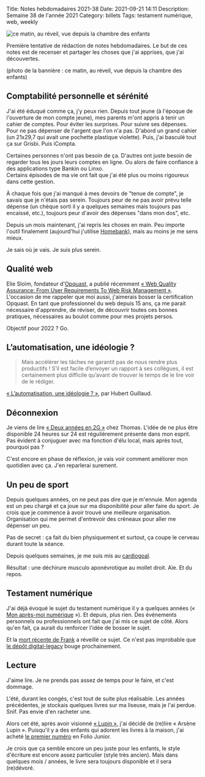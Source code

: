 Title: Notes hebdomadaires 2021-38
Date: 2021-09-21 14:11
Description: Semaine 38 de l'année 2021
Category: billets
Tags: testament numérique, web, weekly

![ce matin, au réveil, vue depuis la chambre des enfants]({static}/images/2021-38/IMG_0325.jpg#full "ce matin, au réveil, vue depuis la chambre des enfants")

Première tentative de rédaction de notes hebdomadaires. Le but de ces notes est de recenser et partager les choses que j'ai apprises, que j'ai découvertes.

(photo de la bannière : ce matin, au réveil, vue depuis la chambre des enfants)

## Comptabilité personnelle et sérénité

J'ai été éduqué comme ça, j'y peux rien. Depuis tout jeune (à l'époque de l'ouverture de mon compte jeune), mes parents m'ont appris à tenir un cahier de comptes. Pour éviter les surprises. Pour suivre ses dépenses. Pour ne pas dépenser de l'argent que l'on n'a pas.
D'abord un grand cahier (un 21x29,7 qui avait une pochette plastique violette). Puis, j'ai basculé tout ça sur Grisbi. Puis iCompta.

Certaines personnes n'ont pas besoin de ça. D'autres ont juste besoin de regarder tous les jours leurs comptes en ligne. Ou alors de faire confiance à des applications type Bankin ou Linxo.  
Certains épisodes de ma vie ont fait que j'ai été plus ou moins rigoureux dans cette gestion.

À chaque fois que j'ai manqué à mes devoirs de "tenue de compte", je savais que je n'étais pas serein. Toujours peur de ne pas avoir prévu telle dépense (un chèque sorti il y a quelques semaines mais toujours pas encaissé, etc.), toujours peur d'avoir des dépenses "dans mon dos", etc.

Depuis un mois maintenant, j'ai repris les choses en main. Peu importe l'outil finalement (aujourd'hui j'utilise [Homebank](http://homebank.free.fr/fr/index.php)), mais au moins je me sens mieux.

Je sais où je vais. Je suis plus serein.

## Qualité web

 Elie Sloïm, fondateur d'[Opquast](https://www.opquast.com/), a publié récemment [« Web Quality Assurance: From User Requirements To Web Risk Management »](https://www.smashingmagazine.com/2021/09/journey-into-web-quality-assurance/). L'occasion de me rappeler que moi aussi, j'aimerais bosser la certification Opquast. En tant que professionnel du web depuis 15 ans, ça me parait nécessaire d'apprendre, de réviser, de découvrir toutes ces bonnes pratiques, nécessaires au boulot comme pour mes projets persos.

 Objectif pour 2022 ? Go.

## L’automatisation, une idéologie ?

> Mais accélérer les tâches ne garantit pas de nous rendre plus productifs ! S’il est facile d’envoyer un rapport à ses collègues, il est certainement plus difficile qu’avant de trouver le temps de le lire voir de le rédiger.

[« L’automatisation, une idéologie ? »](https://www.internetactu.net/2021/09/13/lautomatisation-une-ideologie/), par Hubert Guillaud.

## Déconnexion

Je viens de lire [« Deux années en 2G »](https://oncletom.io/2021/deux-annees-en-2g/) chez Thomas. L'idée de ne plus être disponible 24 heures sur 24 est régulièrement présente dans mon esprit. Pas évident à conjuguer avec ma fonction d'élu local, mais après tout, pourquoi pas ?

C'est encore en phase de réflexion, je vais voir comment améliorer mon quotidien avec ça. J'en reparlerai surement.

## Un peu de sport

Depuis quelques années, on ne peut pas dire que je m'ennuie. Mon agenda est un peu chargé et ça joue sur ma disponibilité pour aller faire du sport. Je crois que je commence à avoir trouvé une meilleure organisation. Organisation qui me permet d'entrevoir des créneaux pour aller me dépenser un peu.

Pas de secret : ça fait du bien physiquement et surtout, ça coupe le cerveau durant toute la séance.

Depuis quelques semaines, je me suis mis au [cardiogoal](https://france3-regions.francetvinfo.fr/hauts-de-france/pas-calais/boulogne-mer/qu-est-ce-que-cardiogoal-ce-sport-invente-boulonnais-1797096.html).

Résultat : une déchirure musculo aponévrotique au mollet droit. Aïe. Et du repos.

## Testament numérique

J'ai déjà évoqué le sujet du testament numérique il y a quelques années (« [Mon après-moi numérique]({filename}mon-apres-moi-numerique.md) »). Et depuis, plus rien. Des événements personnels ou professionnels ont fait que j'ai mis ce sujet de côté. Alors qu'en fait, ça aurait du renforcer l'idée de bosser le sujet.

Et la [mort récente de Frank](https://sudweb.github.io/frank/) a réveillé ce sujet. Ce n'est pas improbable que [le dépôt digital-legacy](https://github.com/digital-legacy/ideas) bouge prochainement.

## Lecture

J'aime lire. Je ne prends pas assez de temps pour le faire, et c'est dommage.

L'été, durant les congés, c'est tout de suite plus réalisable. Les années précédentes, je stockais quelques livres sur ma liseuse, mais je l'ai perdue. Snif. Pas envie d'en racheter une.

Alors cet été, après avoir visionné [« Lupin »](https://fr.wikipedia.org/wiki/Lupin_(s%C3%A9rie_t%C3%A9l%C3%A9vis%C3%A9e,_2021)), j'ai décidé de (re)lire « Arsène Lupin ». Puisqu'il y a des enfants qui adorent les livres à la maison, j'ai acheté [le premier numéro](http://www.gallimard.fr/Catalogue/GALLIMARD-JEUNESSE/Folio-Junior/Folio-Junior-Textes-classiques/Arsene-Lupin-gentleman-cambrioleur) en Folio Junior.

Je crois que ça semble encore un peu juste pour les enfants, le style d'écriture est encore assez particulier (style très ancien). Mais dans quelques mois / années, le livre sera toujours disponible et il sera (re)dévoré.
